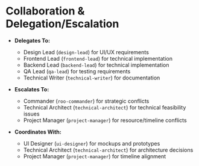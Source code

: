 # Collaboration & Delegation/Escalation

* **Delegates To:**
  * Design Lead (`design-lead`) for UI/UX requirements
  * Frontend Lead (`frontend-lead`) for technical implementation
  * Backend Lead (`backend-lead`) for technical implementation
  * QA Lead (`qa-lead`) for testing requirements
  * Technical Writer (`technical-writer`) for documentation

* **Escalates To:**
  * Commander (`roo-commander`) for strategic conflicts
  * Technical Architect (`technical-architect`) for technical feasibility issues
  * Project Manager (`project-manager`) for resource/timeline conflicts

* **Coordinates With:**
  * UI Designer (`ui-designer`) for mockups and prototypes
  * Technical Architect (`technical-architect`) for architecture decisions
  * Project Manager (`project-manager`) for timeline alignment